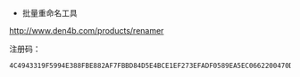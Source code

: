 - 批量重命名工具

http://www.den4b.com/products/renamer

注册码：

```bash
4C4943319F5994E388FBE882AF7FBBD84D5E4BCE1EF273EFADF0589EA5EC0662200470DD8E81A16CDE4D40951B2B3E59EF8C6A86FABA0F5448C72936FD16116ACC2C
```

